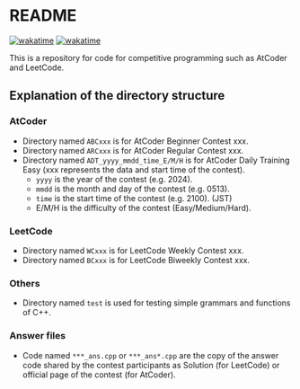 # README
<!-- [![wakatime](https://wakatime.com/badge/user/018efdf7-9ea9-4d2d-8db3-40252bbf5ff8/project/4bc722d4-745c-4e93-8a8c-6d3ba4fbaa91.svg)](https://wakatime.com/badge/user/018efdf7-9ea9-4d2d-8db3-40252bbf5ff8/project/4bc722d4-745c-4e93-8a8c-6d3ba4fbaa91) -->
[![wakatime](https://wakatime.com/badge/user/018efdf7-9ea9-4d2d-8db3-40252bbf5ff8/project/4bc722d4-745c-4e93-8a8c-6d3ba4fbaa91.svg)](https://wakatime.com/@018efdf7-9ea9-4d2d-8db3-40252bbf5ff8/projects/vlwkowslwk?start=2024-05-13&end=2024-05-19)
[![wakatime](https://wakatime.com/badge/user/018efdf7-9ea9-4d2d-8db3-40252bbf5ff8/project/74377cea-b0f0-4f7d-b6b0-3f90e3947dfc.svg)](https://wakatime.com/badge/user/018efdf7-9ea9-4d2d-8db3-40252bbf5ff8/project/74377cea-b0f0-4f7d-b6b0-3f90e3947dfc)

This is a repository for code for competitive programming such as AtCoder and LeetCode.

## Explanation of the directory structure

### AtCoder
- Directory named `ABCxxx` is for AtCoder Beginner Contest xxx.
- Directory named `ARCxxx` is for AtCoder Regular Contest xxx.
- Directory named `ADT_yyyy_mmdd_time_E/M/H` is for AtCoder Daily Training Easy (xxx represents the data and start time of the contest).
	- `yyyy` is the year of the contest (e.g. 2024).
	- `mmdd` is the month and day of the contest (e.g. 0513).
	- `time` is the start time of the contest (e.g. 2100). (JST)
	- E/M/H is the difficulty of the contest (Easy/Medium/Hard).


### LeetCode
- Directory named `WCxxx` is for LeetCode Weekly Contest xxx.
- Directory named `BCxxx` is for LeetCode Biweekly Contest xxx.

### Others
- Directory named `test` is used for testing simple grammars and functions of C++.

### Answer files
- Code named `***_ans.cpp` or `***_ans*.cpp` are the copy of the answer code shared by the contest participants as Solution (for LeetCode) or official page of the contest (for AtCoder).